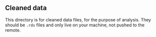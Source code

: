 ## Cleaned data

This directory is for cleaned data files, for the purpose of
analysis. They should be `.rds` files and only live on your machine,
not pushed to the remote.



